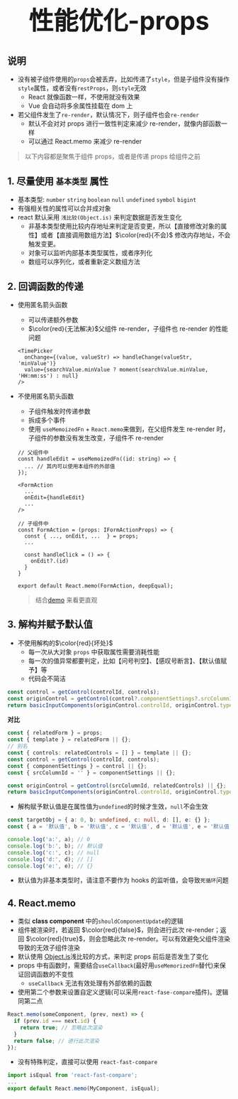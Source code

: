 # <center><h1>性能优化-props</h1></center>

## 说明

- 没有被子组件使用的`props`会被丢弃，比如传递了`style`，但是子组件没有操作`style`属性，或者没有`restProps`，则`style`无效
  - React 就像函数一样，不使用就没有效果
  - Vue 会自动将多余属性挂载在 dom 上
- 若父组件发生了`re-render`，默认情况下，则子组件也会`re-render`
  - 默认不会对对 props 进行一致性判定来减少 re-render，就像内部函数一样
  - 可以通过 React.memo 来减少 re-render

> 以下内容都是聚焦于组件 props，或者是传递 props 给组件之前

## 1. 尽量使用 `基本类型` 属性

- 基本类型: `number` `string` `boolean` `null` `undefined` `symbol` `bigint`
- 有强相关性的属性可以合并成对象
- react 默认采用 `浅比较(Object.is)` 来判定数据是否发生变化
  - 非基本类型使用比较内存地址来判定是否变更，所以【直接修改对象的属性】或者【直接调用数组方法】$\color{red}{不会}$ 修改内存地址，不会触发变更。
  - 对象可以监听内部基本类型属性，或者序列化
  - 数组可以序列化，或者重新定义数组方法

## 2. 回调函数的传递

- 使用匿名箭头函数
  - 可以传递额外参数
  - $\color{red}{无法解决}$父组件 re-render，子组件也 re-render 的性能问题
  ```tsx
  <TimePicker
    onChange={(value, valueStr) => handleChange(valueStr, 'minValue')}
    value={searchValue.minValue ? moment(searchValue.minValue, 'HH:mm:ss') : null}
  />
  ```
- 不使用匿名箭头函数

  - 子组件触发时传递参数
  - 拆成多个事件
  - 使用 `useMemoizedFn` + `React.memo`来做到，在父组件发生 re-render 时，子组件的参数没有发生改变，子组件不 re-render

  ```tsx
  // 父组件中
  const handleEdit = useMemoizedFn((id: string) => {
    ... // 其内可以使用本组件的外部值
  });

  <FormAction
    ...
    onEdit={handleEdit}
    ...
  />

  // 子组件中
  const FormAction = (props: IFormActionProps) => {
    const { ..., onEdit, ...  } = props;
    ...

    const handleClick = () => {
      onEdit?.(id)
    }
  }

  export default React.memo(FormAction, deepEqual);
  ```

  > 结合[demo](https://github.com/lhz87127855/react-cli-demo) 来看更直观

## 3. 解构并赋予默认值

- 不使用解构的$\color{red}{坏处}$
  - 每一次从大对象 `props` 中获取属性需要消耗性能
  - 每一次的值异常都要判定，比如【问号判空】、【感叹号断言】、【默认值赋予】等
  - 代码会不简洁

```ts
const control = getControl(controlId, controls);
const originControl = getControl(control?.componentSettings?.srcColumnId || '', props.relatedForm?.template?.controls) || {};
return basicInputComponents(originControl.controlId, originControl.type, props.relatedForm?.template?.controls);
```

**对比**

```ts
const { relatedForm } = props;
const { template } = relatedForm || {};
// 别名
const { controls: relatedControls = [] } = template || {};
const control = getControl(controlId, controls);
const { componentSettings } = control || {};
const { srcColumnId = '' } = componentSettings || {};

const originControl = getControl(srcColumnId, relatedControls) || {};
return basicInputComponents(originControl.controlId, originControl.type, relatedControls);
```

- 解构赋予默认值是在属性值为`undefined`的时候才生效，`null`不会生效

```ts
const targetObj = { a: 0, b: undefined, c: null, d: [], e: {} };
const { a = '默认值', b = '默认值', c = '默认值', d = '默认值', e = '默认值' } = targetObj;

console.log('a:', a); // 0
console.log('b:', b); // 默认值
console.log('c:', c); // null
console.log('d:', d); // []
console.log('e:', e); // {}
```

- 默认值为非基本类型时，请注意不要作为 hooks 的监听值，会导致`死循环`问题

## 4. React.memo

- 类似 **class component** 中的`shouldComponentUpdate`的逻辑
- 组件被渲染时，若返回 $\color{red}{false}$，则会进行此次 re-render；返回 $\color{red}{true}$，则会忽略此次 re-render。可以有效避免父组件渲染导致的无效子组件渲染
- 默认使用 [Object.is](https://developer.mozilla.org/zh-CN/docs/Web/JavaScript/Reference/Global_Objects/Object/is)浅比较的方式，来判定 props 前后是否发生了变化
- props 中有函数时，需要结合`useCallback`(最好用`useMemorizedFn`替代)来保证回调函数的不变性
  - `useCallback` 无法有效处理有外部依赖的函数
- 使用第二个参数来设置自定义逻辑(可以采用`react-fase-compare`插件)。逻辑同第二点

```ts
React.memo(someComponent, (prev, next) => {
  if (prev.id === next.id) {
    return true; // 忽略此次渲染
  }
  return false; // 进行此次渲染
});
```

- 没有特殊判定，直接可以使用 `react-fast-compare`

```ts
import isEqual from 'react-fast-compare';
...
export default React.memo(MyComponent, isEqual);
```
